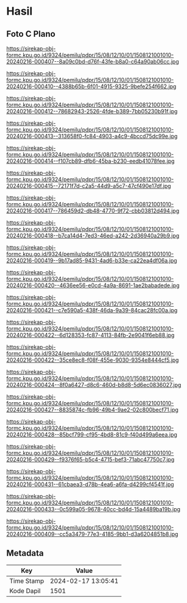 # Hasil

## Foto C Plano

https://sirekap-obj-formc.kpu.go.id/9324/pemilu/pdpr/15/08/12/10/01/1508121001010-20240216-000407--8a09c0bd-d76f-43fe-b8a0-c64a90ab06cc.jpg

https://sirekap-obj-formc.kpu.go.id/9324/pemilu/pdpr/15/08/12/10/01/1508121001010-20240216-000410--4388b65b-6f01-4915-9325-9befe254f662.jpg

https://sirekap-obj-formc.kpu.go.id/9324/pemilu/pdpr/15/08/12/10/01/1508121001010-20240216-000412--78682943-2526-4fde-b389-7bb05230b91f.jpg

https://sirekap-obj-formc.kpu.go.id/9324/pemilu/pdpr/15/08/12/10/01/1508121001010-20240216-000413--313658f0-fc84-4903-a4c9-4bccd75dc99e.jpg

https://sirekap-obj-formc.kpu.go.id/9324/pemilu/pdpr/15/08/12/10/01/1508121001010-20240216-000414--f107cb89-dfb6-45ba-b230-eedb41078fee.jpg

https://sirekap-obj-formc.kpu.go.id/9324/pemilu/pdpr/15/08/12/10/01/1508121001010-20240216-000415--72171f7d-c2a5-44d9-a5c7-47cf490e17df.jpg

https://sirekap-obj-formc.kpu.go.id/9324/pemilu/pdpr/15/08/12/10/01/1508121001010-20240216-000417--786459d2-db48-4770-9f72-cbb03812d494.jpg

https://sirekap-obj-formc.kpu.go.id/9324/pemilu/pdpr/15/08/12/10/01/1508121001010-20240216-000418--b7ca14d4-7ed3-46ed-a242-2d36940a29b9.jpg

https://sirekap-obj-formc.kpu.go.id/9324/pemilu/pdpr/15/08/12/10/01/1508121001010-20240216-000419--9b17ad85-9431-4ad6-b33e-ca22ea4df06a.jpg

https://sirekap-obj-formc.kpu.go.id/9324/pemilu/pdpr/15/08/12/10/01/1508121001010-20240216-000420--4636ee56-e0cd-4a9a-8691-1ae2babadede.jpg

https://sirekap-obj-formc.kpu.go.id/9324/pemilu/pdpr/15/08/12/10/01/1508121001010-20240216-000421--c7e590a5-438f-46da-9a39-84cac28fc00a.jpg

https://sirekap-obj-formc.kpu.go.id/9324/pemilu/pdpr/15/08/12/10/01/1508121001010-20240216-000422--6d128353-fc87-4113-84fb-2e9041f6eb88.jpg

https://sirekap-obj-formc.kpu.go.id/9324/pemilu/pdpr/15/08/12/10/01/1508121001010-20240216-000422--35ce8ec8-f08f-455e-9030-9354e8444cf5.jpg

https://sirekap-obj-formc.kpu.go.id/9324/pemilu/pdpr/15/08/12/10/01/1508121001010-20240216-000424--8f0a6427-d8c6-460d-b8d8-5d6ec0836027.jpg

https://sirekap-obj-formc.kpu.go.id/9324/pemilu/pdpr/15/08/12/10/01/1508121001010-20240216-000427--8835874c-fb96-49b4-9ae2-02c800becf71.jpg

https://sirekap-obj-formc.kpu.go.id/9324/pemilu/pdpr/15/08/12/10/01/1508121001010-20240216-000428--85bcf799-cf95-4bd8-81c9-f40d499a6eea.jpg

https://sirekap-obj-formc.kpu.go.id/9324/pemilu/pdpr/15/08/12/10/01/1508121001010-20240216-000429--f9376f65-b5c4-4715-bef3-71abc47750c7.jpg

https://sirekap-obj-formc.kpu.go.id/9324/pemilu/pdpr/15/08/12/10/01/1508121001010-20240216-000431--61cbaea3-d78b-4ea6-a6fa-d4299cf4541f.jpg

https://sirekap-obj-formc.kpu.go.id/9324/pemilu/pdpr/15/08/12/10/01/1508121001010-20240216-000433--0c599a05-9678-40cc-bd4d-15a4489ba19b.jpg

https://sirekap-obj-formc.kpu.go.id/9324/pemilu/pdpr/15/08/12/10/01/1508121001010-20240216-000409--cc5a3479-77e3-4185-9bb1-d3a6204851b8.jpg


## Metadata

| Key        | Value               |
| ---------- | ------------------- |
| Time Stamp | 2024-02-17 13:05:41 |
| Kode Dapil | 1501                |




